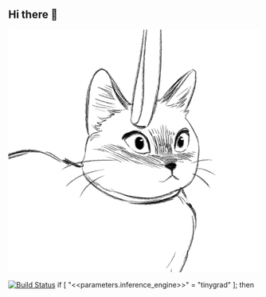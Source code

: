## Hi there 👋


<img src="https://github.com/Vitas-ai-ce/Vitas-ai-ce/blob/main/99px_ru_animacii_41920_koshka_s_chemto_igraet_na_belom_fone.gif" alt="The Unlimited" width="600">

[![Build Status](https://travis-ci.org/spack/spack.svg?branch=develop)](https://travis-ci.org/spack/spack)
                                                                                                              if [ "<<parameters.inference_engine>>" = "tinygrad" ]; then
